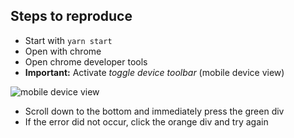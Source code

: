 ## Steps to reproduce

- Start with `yarn start`
- Open with chrome
- Open chrome developer tools
- **Important:** Activate _toggle device toolbar_ (mobile device view)

![mobile device view](https://i.imgur.com/aeNx5J8.png "mobile device view")

- Scroll down to the bottom and immediately press the green div
- If the error did not occur, click the orange div and try again
